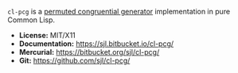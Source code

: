 `cl-pcg` is a [permuted congruential generator][pcg] implementation in pure
Common Lisp.

[pcg]: http://www.pcg-random.org/

* **License:** MIT/X11
* **Documentation:** <https://sjl.bitbucket.io/cl-pcg/>
* **Mercurial:** <https://bitbucket.org/sjl/cl-pcg/>
* **Git:** <https://github.com/sjl/cl-pcg/>
